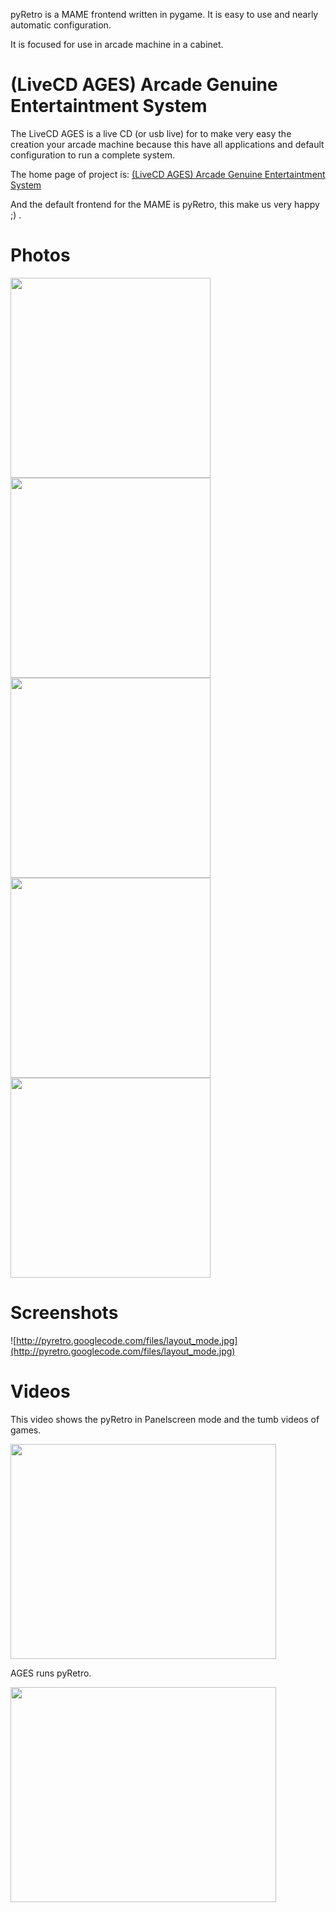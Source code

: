 pyRetro is a MAME frontend written in pygame. It is easy to use and nearly automatic configuration.

It is focused for use in arcade machine in a cabinet.

# (LiveCD AGES) Arcade Genuine Entertaintment System #
The LiveCD AGES is a live CD (or usb live) for to make very easy the creation your arcade machine because this have all applications and default configuration to run a complete system.

The home page of project is:
<a href='http://ages.forja.rediris.es/'>(LiveCD AGES) Arcade Genuine Entertaintment System</a>

And the default frontend for the MAME is pyRetro, this make us very happy ;) .

# Photos #
<a href='http://pyretro.googlecode.com/files/photo_tetris.jpg'><img src='http://pyretro.googlecode.com/files/photo_tetris.jpg' width='320' /></a> <a href='http://pyretro.googlecode.com/files/photo_golden_axe.jpg'><img src='http://pyretro.googlecode.com/files/photo_golden_axe.jpg' width='320' /></a> <a href='http://pyretro.googlecode.com/files/photo_buster_bros.jpg'><img src='http://pyretro.googlecode.com/files/photo_buster_bros.jpg' width='320' /></a> <a href='http://pyretro.googlecode.com/files/photo_arcade_cabinet.jpg'><img src='http://pyretro.googlecode.com/files/photo_arcade_cabinet.jpg' height='320' /></a> <a href='http://pyretro.googlecode.com/files/photo_1942.jpg'><img src='http://pyretro.googlecode.com/files/photo_1942.jpg' width='320' /></a>

# Screenshots #
![http://pyretro.googlecode.com/files/layout_mode.jpg](http://pyretro.googlecode.com/files/layout_mode.jpg)

# Videos #
This video shows the pyRetro in Panelscreen mode and the tumb videos of games.

<a href='http://www.youtube.com/watch?feature=player_embedded&v=YpO8oOyIJ7g' target='_blank'><img src='http://img.youtube.com/vi/YpO8oOyIJ7g/0.jpg' width='425' height=344 /></a>


AGES runs pyRetro.

<a href='http://www.youtube.com/watch?feature=player_embedded&v=hoehL_EDAuE' target='_blank'><img src='http://img.youtube.com/vi/hoehL_EDAuE/0.jpg' width='425' height=344 /></a>